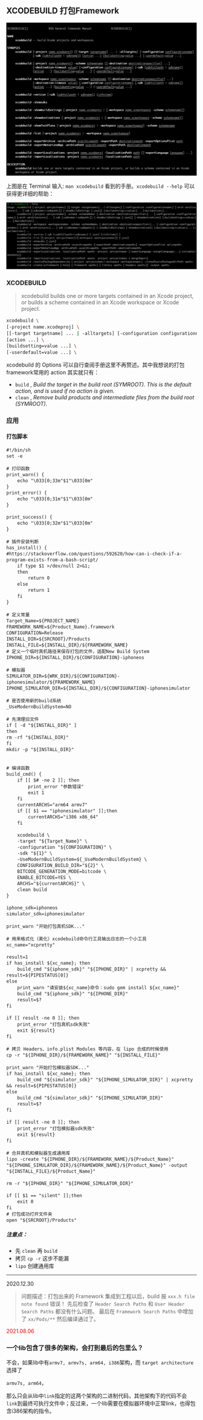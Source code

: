 ## XCODEBUILD 打包Framework

<img src="../../assets/image-20201209143223140.png" alt="image-20201209143223140" style="zoom:50%;" />

上图是在 Terminal 输入: `man xcodebuild` 看到的手册。`xcodebuild --help` 可以获得更详细的帮助：

<img src="../../assets/image-20201209143551395.png" alt="image-20201209143551395" style="zoom:50%;" />

### XCODEBUILD

> xcodebuild builds one or more targets contained in an Xcode project, or builds a scheme contained in an Xcode workspace or Xcode project.

```sh
xcodebuild \
[-project name.xcodeproj] \
[[-target targetname] ... | -alltargets] [-configuration configurationname] [-sdk [sdkfullpath | sdkname]] \
[action ...] \
[buildsetting=value ...] \
[-userdefault=value ...] \
```

xcodebuild 的 Options 可以自行查阅手册这里不再赘述。其中我想说的打包framework常用的 action 其实就只有：

- `build` , *Build the target in the build root (SYMROOT).  This is the default action, and is used if no action is given.*
- `clean` , *Remove build products and intermediate files from the build root (SYMROOT).*

### 应用

#### 打包脚本

```shell
#!/bin/sh
set -e

# 打印函数
print_warn() {
    echo "\033[0;33m"$1"\033[0m"
}
print_error() {
    echo "\033[0;31m"$1"\033[0m"
}

print_success() {
    echo "\033[0;32m"$1"\033[0m"
}

# 插件安装判断
has_install() {
#https://stackoverflow.com/questions/592620/how-can-i-check-if-a-program-exists-from-a-bash-script/
    if type $1 >/dev/null 2>&1;
    then
        return 0
    else
        return 1
    fi
}

# 定义常量
Target_Name=${PROJECT_NAME}
FRAMEWORK_NAME=${Product_Name}.framework
CONFIGURATION=Release
INSTALL_DIR=${SRCROOT}/Products
INSTALL_FILE=${INSTALL_DIR}/${FRAMEWORK_NAME}
# 定义一个临时真机路径来保存打包的文件，适配New Build System
IPHONE_DIR=${INSTALL_DIR}/${CONFIGURATION}-iphoneos

# 模拟器
SIMULATOR_DIR=${WRK_DIR}/${CONFIGURATION}-iphonesimulator/${FRAMEWORK_NAME}
IPHONE_SIMULATOR_DIR=${INSTALL_DIR}/${CONFIGURATION}-iphonesimulator

# 是否使用新的build系统 
_UseModernBuildSystem=NO

# 先清理旧文件
if [ -d "${INSTALL_DIR}" ]
then
rm -rf "${INSTALL_DIR}"
fi
mkdir -p "${INSTALL_DIR}"


# 编译函数
build_cmd() {
    if [[ $# -ne 2 ]]; then
        print_error "参数错误"
        exit 1
    fi
    currentARCHS="arm64 armv7"
    if [[ $1 == "iphonesimulator" ]];then
        currentARCHS="i386 x86_64"
    fi
    
    xcodebuild \
    -target "${Target_Name}" \
    -configuration "${CONFIGURATION}" \
    -sdk "${1}" \
    -UseModernBuildSystem=${_UseModernBuildSystem} \
    CONFIGURATION_BUILD_DIR="${2}" \
    BITCODE_GENERATION_MODE=bitcode \
    ENABLE_BITCODE=YES \
    ARCHS="${currentARCHS}" \
    clean build
}

iphone_sdk=iphoneos
simulator_sdk=iphonesimulator

print_warn "开始打包真机SDK..."

# 用来格式化（美化）xcodebuild命令行工具输出日志的一个小工具
xc_name="xcpretty"

result=1
if has_install ${xc_name}; then
    build_cmd "${iphone_sdk}" "${IPHONE_DIR}" | xcpretty && result=${PIPESTATUS[0]}
else
    print_warn "请安装${xc_name}命令：sudo gem install ${xc_name}"
    build_cmd "${iphone_sdk}" "${IPHONE_DIR}"
    result=$?
fi

if [[ result -ne 0 ]]; then
    print_error "打包真机sdk失败"
    exit ${result}
fi

# 拷贝 Headers、info.plist Modules 等内容，在 lipo 合成的时候使用
cp -r "${IPHONE_DIR}/${FRAMEWORK_NAME}" "${INSTALL_FILE}"

print_warn "开始打包模拟器SDK..."
if has_install ${xc_name}; then
    build_cmd "${simulator_sdk}" "${IPHONE_SIMULATOR_DIR}" | xcpretty && result=${PIPESTATUS[0]}
else
    build_cmd "${simulator_sdk}" "${IPHONE_SIMULATOR_DIR}"
    result=$?
fi

if [[ result -ne 0 ]]; then
    print_error "打包模拟器sdk失败"
    exit ${result}
fi

# 合并真机和模拟器生成通用库
lipo -create "${IPHONE_DIR}/${FRAMEWORK_NAME}/${Product_Name}" "${IPHONE_SIMULATOR_DIR}/${FRAMEWORK_NAME}/${Product_Name}" -output "${INSTALL_FILE}/${Product_Name}"

rm -r "${IPHONE_DIR}" "${IPHONE_SIMULATOR_DIR}"

if [[ $1 == "silent" ]];then
    exit 0
fi
# 打包成功打开文件夹
open "${SRCROOT}/Products"
```

##### 注意点：

- 先 `clean` 再 `build`
- 拷贝 `cp -r` 这步不能漏
- `lipo` 创建通用库


---

2020.12.30
> 问题描述：打包出来的 Framework 集成到工程以后，build 报 `xxx.h file note found` 错误！
> 先后检查了 `Header Search Paths` 和 `User Header Search Paths` 都没有什么问题。
> 最后在 `Framework Search Paths` 中增加了 `xx/Pods/**` 然后编译通过了。



<font color=red>2021.08.06</font>

### 一个lib包含了很多的架构，会打到最后的包里么？

不会，如果lib中有`armv7, armv7s, arm64, i386`架构，而 `target architecture` 选择了

`armv7s, arm64`，

那么只会从lib中`link`指定的这两个架构的二进制代码，其他架构下的代码不会`link`到最终可执行文件中；反过来，一个lib需要在模拟器环境中正常link，也得包含i386架构的指令。